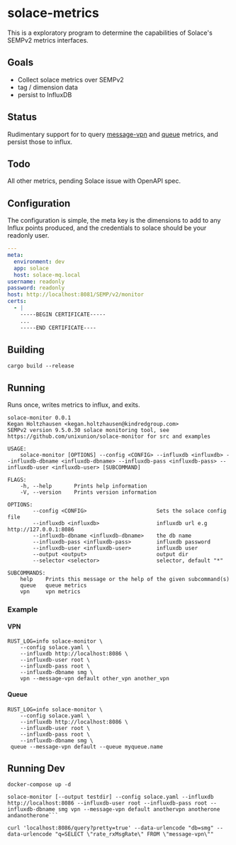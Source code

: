 # solace-metrics

This is a exploratory program to determine the capabilities of Solace's SEMPv2 metrics interfaces.

## Goals

* Collect solace metrics over SEMPv2
* tag / dimension data
* persist to InfluxDB

## Status

Rudimentary support for to query [message-vpn](src/vpn.rs) and [queue](src/queue.rs) metrics, and persist those to influx.

## Todo

All other metrics, pending Solace issue with OpenAPI spec.

## Configuration

The configuration is simple, the meta key is the dimensions to add to any Influx points produced, and the credentials 
to solace should be your readonly user.

```yaml
---
meta:
  environment: dev
  app: solace
  host: solace-mq.local
username: readonly
password: readonly
host: http://localhost:8081/SEMP/v2/monitor
certs:
  - |
    -----BEGIN CERTIFICATE-----
    ...
    -----END CERTIFICATE----
```

## Building

```
cargo build --release
```

## Running

Runs once, writes metrics to influx, and exits.

```
solace-monitor 0.0.1
Kegan Holtzhausen <kegan.holtzhausen@kindredgroup.com>
SEMPv2 version 9.5.0.30 solace monitoring tool, see https://github.com/unixunion/solace-monitor for src and examples

USAGE:
    solace-monitor [OPTIONS] --config <CONFIG> --influxdb <influxdb> --influxdb-dbname <influxdb-dbname> --influxdb-pass <influxdb-pass> --influxdb-user <influxdb-user> [SUBCOMMAND]

FLAGS:
    -h, --help       Prints help information
    -V, --version    Prints version information

OPTIONS:
        --config <CONFIG>                      Sets the solace config file
        --influxdb <influxdb>                  influxdb url e.g http://127.0.0.1:8086
        --influxdb-dbname <influxdb-dbname>    the db name
        --influxdb-pass <influxdb-pass>        influxdb password
        --influxdb-user <influxdb-user>        influxdb user
        --output <output>                      output dir
        --selector <selector>                  selector, default "*"

SUBCOMMANDS:
    help    Prints this message or the help of the given subcommand(s)
    queue   queue metrics
    vpn     vpn metrics
```

### Example

#### VPN

```
RUST_LOG=info solace-monitor \
    --config solace.yaml \
    --influxdb http://localhost:8086 \
    --influxdb-user root \
    --influxdb-pass root \
    --influxdb-dbname smg \
    vpn --message-vpn default other_vpn another_vpn
```

#### Queue

```
RUST_LOG=info solace-monitor \
    --config solace.yaml \
    --influxdb http://localhost:8086 \
    --influxdb-user root \
    --influxdb-pass root \
    --influxdb-dbname smg \
 queue --message-vpn default --queue myqueue.name
```

## Running Dev

```
docker-compose up -d

solace-monitor [--output testdir] --config solace.yaml --influxdb http://localhost:8086 --influxdb-user root --influxdb-pass root --influxdb-dbname smg vpn --message-vpn default anothervpn anotherone andanotherone```

curl 'localhost:8086/query?pretty=true' --data-urlencode "db=smg" --data-urlencode "q=SELECT \"rate_rxMsgRate\" FROM \"message-vpn\""
```
